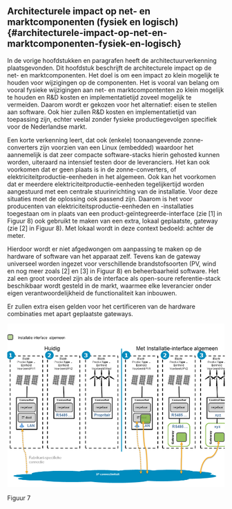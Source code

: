## Architecturele impact op net- en marktcomponenten \(fysiek en logisch\) {#architecturele-impact-op-net-en-marktcomponenten-fysiek-en-logisch}

In de vorige hoofdstukken en paragrafen heeft de architectuurverkenning plaatsgevonden. Dit hoofdstuk beschrijft de architecturele impact op de net- en marktcomponenten. Het doel is om een impact zo klein mogelijk te houden voor wijzigingen op de componenten. Het is vooral van belang om vooral fysieke wijzigingen aan net- en marktcompontenten zo klein mogelijk te houden en R&D kosten en implementatietijd zoveel mogelijk te vermeiden. Daarom wordt er gekozen voor het alternatief: eisen te stellen aan software. Ook hier zullen R&D kosten en implementatietijd van toepassing zijn, echter veelal zonder fysieke productiegevolgen specifiek voor de Nederlandse markt.

Een korte verkenning leert, dat ook (enkele) toonaangevende zonne-converters zijn voorzien van een Linux (embedded) waardoor het aannemelijk is dat zeer compacte software-stacks hierin gehosted kunnen worden, uiteraard na intensief testen door de leveranciers. Het kan ook voorkomen dat er geen plaats is in de zonne-converters, of elektriciteitproductie-eenheden in het algemeen. Ook kan het voorkomen dat er meerdere elektriciteitproductie-eenheden tegelijkertijd worden aangestuurd met een centrale stuurinrichting van de installatie. Voor deze situaties moet de oplossing ook passend zijn. Daarom is het voor producenten van elektriciteitsproductie-eenheden en -installaties toegestaan om in plaats van een product-geïntegreerde-interface \(zie \[1\] in Figuur 8\) ook gebruikt te maken van een extra, lokaal geplaatste, gateway \(zie \[2\] in Figuur 8\). Met lokaal wordt in deze context bedoeld: achter de meter.

Hierdoor wordt er niet afgedwongen om aanpassing te maken op de hardware of software van het apparaat zelf. Tevens kan de gateway universeel worden ingezet voor verschillende brandstofsoorten \(PV, wind en nog meer zoals \[2\] en \[3\] in Figuur 8\) en beheerbaarheid software. Het zal een groot voordeel zijn als de interface als open-soure referentie-stack beschikbaar wordt gesteld in de markt, waarmee elke leverancier onder eigen verantwoordelijkheid de functionaliteit kan inbouwen.

Er zullen extra eisen gelden voor het certificeren van de hardware combinaties met apart geplaatste gateways.

![](/assets/180123_EUDevicesSGAM_UCs_git_12.png)

Figuur 7


